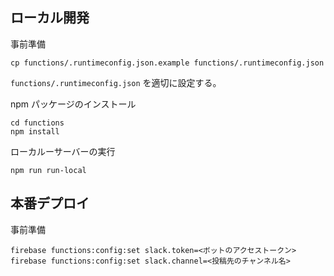 ## ローカル開発

事前準備

```
cp functions/.runtimeconfig.json.example functions/.runtimeconfig.json
```

`functions/.runtimeconfig.json` を適切に設定する。


npm パッケージのインストール

```
cd functions
npm install
```

ローカルーサーバーの実行

```
npm run run-local
```

## 本番デプロイ

事前準備

```
firebase functions:config:set slack.token=<ボットのアクセストークン>
firebase functions:config:set slack.channel=<投稿先のチャンネル名>
```
